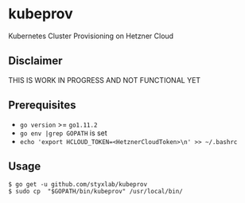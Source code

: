 # kubeprov
Kubernetes Cluster Provisioning on Hetzner Cloud

## Disclaimer 
THIS IS WORK IN PROGRESS AND NOT FUNCTIONAL YET

## Prerequisites

- `go version` >= `go1.11.2`
- `go env |grep GOPATH` is set
- `echo 'export HCLOUD_TOKEN=<HetznerCloudToken>\n' >> ~/.bashrc`

## Usage

```
$ go get -u github.com/styxlab/kubeprov
$ sudo cp  "$GOPATH/bin/kubeprov" /usr/local/bin/
```




